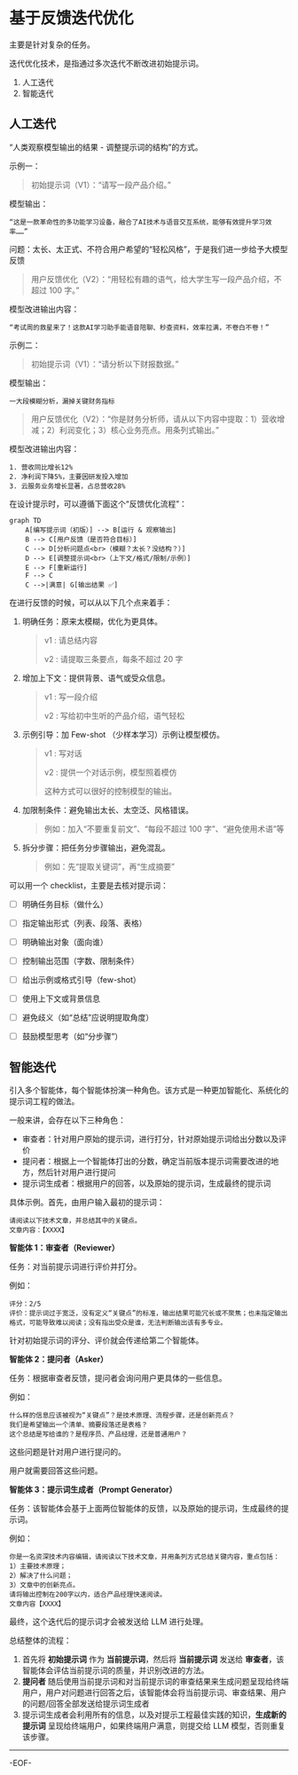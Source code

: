# 基于反馈迭代优化

主要是针对复杂的任务。

迭代优化技术，是指通过多次迭代不断改进初始提示词。

1. 人工迭代
2. 智能迭代

## 人工迭代

“人类观察模型输出的结果 - 调整提示词的结构”的方式。

示例一：

> 初始提示词（V1）：“请写一段产品介绍。”

模型输出：

```
“这是一款革命性的多功能学习设备，融合了AI技术与语音交互系统，能够有效提升学习效率……”
```

问题：太长、太正式、不符合用户希望的“轻松风格”，于是我们进一步给予大模型反馈

> 用户反馈优化（V2）：“用轻松有趣的语气，给大学生写一段产品介绍，不超过 100 字。”

模型改进输出内容：

```
“考试周的救星来了！这款AI学习助手能语音陪聊、秒查资料，效率拉满，不卷白不卷！”
```

示例二：

> 初始提示词（V1）：“请分析以下财报数据。”

模型输出：

```
一大段模糊分析，漏掉关键财务指标
```

> 用户反馈优化（V2）：“你是财务分析师，请从以下内容中提取：1）营收增减；2）利润变化；3）核心业务亮点。用条列式输出。”

模型改进输出内容：

```
1. 营收同比增长12%
2. 净利润下降5%，主要因研发投入增加
3. 云服务业务增长显著，占总营收28%
```

在设计提示时，可以遵循下面这个“反馈优化流程”：

```mermaid
graph TD
    A[编写提示词（初版）] --> B[运行 & 观察输出]
    B --> C[用户反馈（是否符合目标）]
    C --> D[分析问题点<br>（模糊？太长？没结构？）]
    D --> E[调整提示词<br>（上下文/格式/限制/示例）]
    E --> F[重新运行]
    F --> C
    C -->|满意| G[输出结果 ✅]

```

在进行反馈的时候，可以从以下几个点来着手：

1. 明确任务：原来太模糊，优化为更具体。

    > v1 : 请总结内容
    >
    > v2 : 请提取三条要点，每条不超过 20 字

2. 增加上下文：提供背景、语气或受众信息。

    > v1 : 写一段介绍
    >
    > v2 : 写给初中生听的产品介绍，语气轻松

3. 示例引导：加 Few-shot （少样本学习）示例让模型模仿。

    > v1 : 写对话
    >
    > v2 : 提供一个对话示例，模型照着模仿
    >
    > 这种方式可以很好的控制模型的输出。

4. 加限制条件：避免输出太长、太空泛、风格错误。

    > 例如：加入“不要重复前文”、“每段不超过 100 字”、“避免使用术语”等

5. 拆分步骤：把任务分步骤输出，避免混乱。

    > 例如：先“提取关键词”，再“生成摘要”

可以用一个 checklist，主要是去核对提示词：

-   [ ] 明确任务目标（做什么）

-   [ ] 指定输出形式（列表、段落、表格）

-   [ ] 明确输出对象（面向谁）

-   [ ] 控制输出范围（字数、限制条件）

-   [ ] 给出示例或格式引导（few-shot）

-   [ ] 使用上下文或背景信息

-   [ ] 避免歧义（如“总结”应说明提取角度）

-   [ ] 鼓励模型思考（如“分步骤”）

## 智能迭代

引入多个智能体，每个智能体扮演一种角色。该方式是一种更加智能化、系统化的提示词工程的做法。

一般来讲，会存在以下三种角色：

-   审查者：针对用户原始的提示词，进行打分，针对原始提示词给出分数以及评价
-   提问者：根据上一个智能体打出的分数，确定当前版本提示词需要改进的地方，然后针对用户进行提问
-   提示词生成者：根据用户的回答，以及原始的提示词，生成最终的提示词

具体示例。首先，由用户输入最初的提示词：

```
请阅读以下技术文章，并总结其中的关键点。
文章内容：【XXXX】
```

**智能体 1：审查者（Reviewer）**

任务：对当前提示词进行评价并打分。

例如：

```
评分：2/5
评价：提示词过于宽泛，没有定义“关键点”的标准，输出结果可能冗长或不聚焦；也未指定输出格式，可能导致难以阅读；没有指出受众是谁，无法判断输出该有多专业。
```

针对初始提示词的评分、评价就会传递给第二个智能体。

**智能体 2：提问者（Asker）**

任务：根据审查者反馈，提问者会询问用户更具体的一些信息。

例如：

```
什么样的信息应该被视为“关键点”？是技术原理、流程步骤，还是创新亮点？
我们是希望输出一个清单、摘要段落还是表格？
这个总结是写给谁的？是程序员、产品经理，还是普通用户？
```

这些问题是针对用户进行提问的。

用户就需要回答这些问题。

**智能体 3：提示词生成者（Prompt Generator）**

任务：该智能体会基于上面两位智能体的反馈，以及原始的提示词，生成最终的提示词。

例如：

```
你是一名资深技术内容编辑，请阅读以下技术文章，并用条列方式总结关键内容，重点包括：
1）主要技术原理；
2）解决了什么问题；
3）文章中的创新亮点。
请将输出控制在200字以内，适合产品经理快速阅读。
文章内容【XXXX】
```

最终，这个迭代后的提示词才会被发送给 LLM 进行处理。

总结整体的流程：

1. 首先将 **初始提示词** 作为 **当前提示词**，然后将 **当前提示词** 发送给 **审查者**，该智能体会评估当前提示词的质量，并识别改进的方法。
2. **提问者** 随后使用当前提示词和对当前提示词的审查结果来生成问题呈现给终端用户，用户对问题进行回答之后，该智能体会将当前提示词、审查结果、用户的问题/回答全部发送给提示词生成者
3. 提示词生成者会利用所有的信息，以及对提示工程最佳实践的知识，**生成新的提示词** 呈现给终端用户，如果终端用户满意，则提交给 LLM 模型，否则重复该步骤。

---

-EOF-
